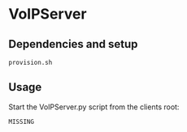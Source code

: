 # VoIPServer
## Dependencies and setup

```
provision.sh
```

## Usage

Start the VoIPServer.py script from the clients root:

```
MISSING
```

